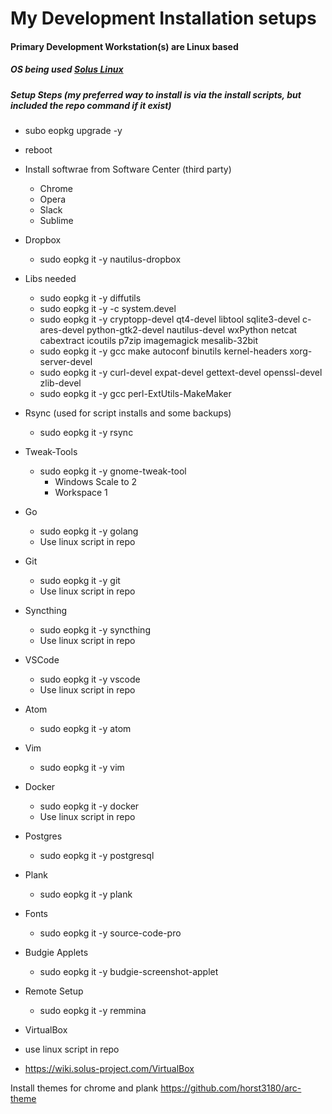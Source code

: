 # My Development Installation setups

#### Primary Development Workstation(s) are Linux based
##### OS being used [Solus Linux](https://solus-project.com/)

##### Setup Steps (my preferred way to install is via the install scripts, but included the repo command if it exist)

* subo eopkg upgrade -y
* reboot

* Install softwrae from Software Center (third party)
  * Chrome 
  * Opera 
  * Slack
  * Sublime

* Dropbox
  * sudo eopkg it -y nautilus-dropbox
  
* Libs needed
  * sudo eopkg it -y diffutils
  * sudo eopkg it -y -c system.devel 
  * sudo eopkg it -y cryptopp-devel qt4-devel libtool sqlite3-devel c-ares-devel python-gtk2-devel nautilus-devel wxPython netcat cabextract icoutils p7zip imagemagick mesalib-32bit
  * sudo eopkg it -y gcc make autoconf binutils kernel-headers xorg-server-devel
  * sudo eopkg it -y curl-devel expat-devel gettext-devel openssl-devel zlib-devel
  * sudo eopkg it -y gcc perl-ExtUtils-MakeMaker
  
* Rsync (used for script installs and some backups)
  * sudo eopkg it -y rsync
  
* Tweak-Tools
  * sudo eopkg it -y gnome-tweak-tool
    * Windows Scale to 2
    * Workspace 1
* Go
  * sudo eopkg it -y golang
  * Use linux script in repo
  
* Git
  * sudo eopkg it -y git
  * Use linux script in repo
  
* Syncthing
  * sudo eopkg it -y syncthing
  * Use linux script in repo
  

* VSCode
  * sudo eopkg it -y vscode
  * Use linux script in repo

* Atom
  * sudo eopkg it -y atom

* Vim
  * sudo eopkg it -y vim

* Docker
  * sudo eopkg it -y docker
  * Use linux script in repo
  
* Postgres
  * sudo eopkg it -y postgresql
  
* Plank
  * sudo eopkg it -y plank
  
* Fonts
  * sudo eopkg it -y source-code-pro
  
* Budgie Applets
  * sudo eopkg it -y budgie-screenshot-applet
  
* Remote Setup
  * sudo eopkg it -y remmina

* VirtualBox
* use linux script in repo
* https://wiki.solus-project.com/VirtualBox


Install themes for chrome and plank
https://github.com/horst3180/arc-theme



